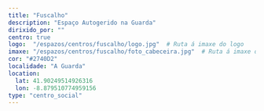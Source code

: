 ```yaml
---
title: "Fuscalho"
description: "Espaço Autogerido na Guarda"
dirixido_por: ""
centro: true
logo:  "/espazos/centros/fuscalho/logo.jpg"  # Ruta á imaxe do logo
imaxe: "/espazos/centros/fuscalho/foto_cabeceira.jpg"  # Ruta á imaxe de fondo
cor: "#2740D2"
localidade: "A Guarda"
location:
  lat: 41.90249514926316
  lon: -8.879510774959156
type: "centro_social"
---
```


